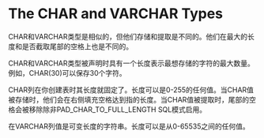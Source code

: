 # The CHAR and VARCHAR Types

CHAR和VARCHAR类型是相似的，但他们存储和提取是不同的。他们在最大的长度和是否截取尾部的空格上也是不同的。

CHAR和VARCHAR类型被声明时具有一个长度表示最想存储的字符的最大数量。例如，CHAR\(30\)可以保存30个字符。

CHAR列在你创建表时其长度就固定了。长度可以是0-255的任何值。当CHAR值被存储时，他们会在右侧填充空格达到指的长度。当CHAR值被提取时，尾部的空格会被移除除非PAD\_CHAR\_TO\_FULL\_LENGTH SQL模式启用。

在VARCHAR列值是可变长度的字符串。长度可以是从0-65535之间的任何值。



